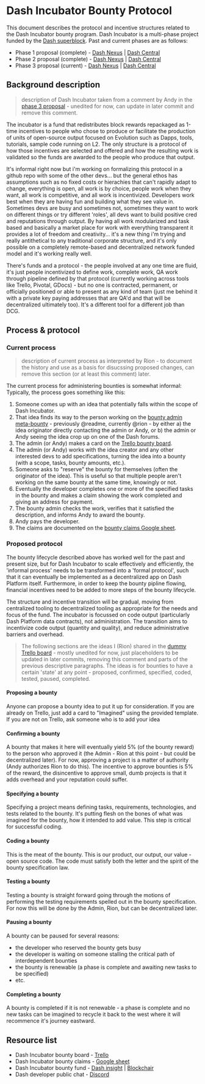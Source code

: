 # Dash Incubator Bounty Protocol

This document describes the protocol and incentive structures related to the Dash Incubator bounty program.  Dash Incubator is a multi-phase project funded by the [Dash superblock](https://docs.dash.org/en/stable/governance/understanding.html).  Past and current phases are as follows:

* Phase 1 proposal (complete) - [Dash Nexus](https://app.dashnexus.org/proposals/dash-platform-incubator/overview) | [Dash Central](https://www.dashcentral.org/p/dash-platform-incubator)
* Phase 2 proposal (complete) - [Dash Nexus](https://app.dashnexus.org/proposals/dash-platform-incubator-phase-2/overview) | [Dash Central](https://www.dashcentral.org/p/dash-platform-incubator-phase-2)
* Phase 3 proposal (current) - [Dash Nexus](https://app.dashnexus.org/proposals/dash-platform-incubator-phase-3/overview) | [Dash Central](https://www.dashcentral.org/p/dash-platform-incubator-phase-3)

## Background description

> description of Dash Incubator taken from a comment by Andy in the [phase 3 proposal](https://www.dashcentral.org/p/dash-platform-incubator-phase-3) - unedited for now, can update in later commit and remove this comment.

The incubator is a fund that redistributes block rewards repackaged as 1-time incentives to people who chose to produce or facilitate the production of units of open-source output focused on Evolution such as Dapps, tools, tutorials, sample code running on L2. The only structure is a protocol of how those incentives are selected and offered and how the resulting work is validated so the funds are awarded to the people who produce that output.

It's informal right now but i'm working on formalizing this protocol in a github repo with some of the other devs... but the general ethos has assumptions such as no fixed costs or hierachies that can't rapidly adapt to change, everything is open, all work is by choice, people work when they want, all work is competitive, and all work is incentivized. Developers work best when they are having fun and building what they see value in. Sometimes devs are busy and sometimes not, sometimes they want to work on different things or try different 'roles', all devs want to build positive cred and reputations through output. By having all work modularized and task based and basically a market place for work with everything transparent it provides a lot of freedom and creativity... it's a new thing i'm trying and really antithetical to any traditional corporate structure, and it's only possible on a completely remote-based and decentralized network funded model and it's working really well.

There's funds and a protocol - the people involved at any one time are fluid, it's just people incentivized to define work, complete work, QA work through pipeline defined by that protocol (currently working across tools like Trello, Pivotal, GDocs) - but no one is contracted, permanent, or officially positioned or able to present as any kind of team (just me behind it with a private key paying addresses that are QA'd and that will be decentralized ultimately too). It's a different tool for a different job than DCG.

## Process & protocol

### Current process

> description of current process as interpreted by Rion - to document the history and use as a basis for disucssing proposed changes, can remove this section (or at least this comment) later.

The current process for administering bounties is somewhat informal:  Typically, the process goes something like this:

1. Someone comes up with an idea that potentially falls within the scope of Dash Incubator.
2. That idea finds its way to the person working on the [bounty admin meta-bounty](https://trello.com/c/Sg59jrBr/52-bounty-admin) - previously @readme, currently @rion - by either a) the idea originator directly contacting the admin or Andy, or b) the admin or Andy seeing the idea crop up on one of the Dash forums.
3. The admin (or Andy) makes a card on the [Trello bounty board](https://trello.com/b/FPJzDcok/dash-bounty-board).
4. The admin (or Andy) works with the idea creator and any other interested devs to add specifications, turning the idea into a bounty (with a scope, tasks, bounty amounts, etc.).
5. Someone asks to "reserve" the bounty for themselves (often the originator of the idea).  This is useful so that multiple people aren't working on the same bounty at the same time, knowingly or not.
6. Eventually the developer completes one or more of the specified tasks in the bounty and makes a claim showing the work completed and giving an address for payment.
7. The bounty admin checks the work, verifies that it satisfied the description, and informs Andy to award the bounty.
8. Andy pays the developer.
9. The claims are documented on the [bounty claims Google sheet](https://docs.google.com/spreadsheets/d/1mhXlo4ylqWLLSYN4MGiLWlp7Gq3jrsDt0kB701dwMNU/edit#gid=0).

### Proposed protocol

The bounty lifecycle described above has worked well for the past and present size, but for Dash Incubator to scale effectively and efficiently, the 'informal process' needs to be transformed into a 'formal protocol', such that it can eventually be implemented as a decentralized app on Dash Platform itself.  Furthermore, in order to keep the bounty pipline flowing, financial incentives need to be added to more steps of the bounty lifecycle.

The structure and incentive transition will be gradual, moving from centralized tooling to decentralized tooling as appropriate for the needs and focus of the fund.  The incubator is focussed on code output (particularly Dash Platform data contracts), not administration. The transition aims to incentivize code output (quantity and quality), and reduce administrative barriers and overhead.

> The following sections are the ideas I (Rion) shared in the [dummy Trello board](https://trello.com/b/WEfG7f9Q/dash-incubator) - mostly unedited for now, just placeholders to be updated in later commits, removing this comment and parts of the previous descriptive paragraphs.  The ideas is for bounties to have a certain 'state' at any point - proposed, confirmed, specified, coded, tested, paused, completed.

#### Proposing a bounty

Anyone can propose a bounty idea to put it up for consideration. If you are already on Trello, just add a card to "Imagined" using the provided template. If you are not on Trello, ask someone who is to add your idea

#### Confirming a bounty

A bounty that makes it here will eventually yield 5% (of the bounty reward) to the person who approved it (the Admin - Rion at this point - but could be decentralized later).  For now, approving a project is a matter of authority (Andy authorizes Rion to do this).  The incentive to approve bounties is 5% of the reward, the disincentive to approve small, dumb projects is that it adds overhead and your reputation could suffer.

#### Specifying a bounty

Specifying a project means defining tasks, requirements, technologies, and tests related to the bounty.  It's putting flesh on the bones of what was imagined for the bounty, how it intended to add value.  This step is critical for successful coding.

#### Coding a bounty

This is the meat of the bounty.  This is our product, our output, our value - open source code.  The code must satisfy both the letter and the spirit of the bounty specification law.

#### Testing a bounty

Testing a bounty is straight forward going through the motions of performing the testing requirements spelled out in the bounty specification.  For now this will be done by the Admin, Rion, but can be decentralized later.

#### Pausing a bounty

A bounty can be paused for several reasons:

* the developer who reserved the bounty gets busy
* the developer is waiting on someone stalling the critical path of interdependent bounties
* the bounty is renewable (a phase is complete and awaiting new tasks to be specified)
* etc.

#### Completing a bounty

A bounty is completed if it is not renewable - a phase is complete and no new tasks can be imagined to recycle it back to the west where it will recommence it's journey eastward.

## Resource list

* Dash Incubator bounty board - [Trello](https://trello.com/b/FPJzDcok/dash-bounty-board)
* Dash Incubator bounty claims - [Google sheet](https://docs.google.com/spreadsheets/d/1mhXlo4ylqWLLSYN4MGiLWlp7Gq3jrsDt0kB701dwMNU/edit#gid=0)
* Dash Incubator bounty fund - [Dash insight](http://insight.dash.org/insight/address/XbFb9b1qaoLykngDbUwBVBFwSHuwQRhSqc) | [Blockchair](https://blockchair.com/dash/address/XbFb9b1qaoLykngDbUwBVBFwSHuwQRhSqc)
* Dash developer public chat - [Discord](https://chat.dashdevs.org/)
